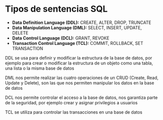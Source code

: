 # **Tipos de sentencias SQL**

* **Data Definition Language (DDL):** CREATE, ALTER, DROP, TRUNCATE
* **Data Manipulation Language (DML):** SELECT, INSERT, UPDATE, DELETE
* **Data Control Language (DCL):** GRANT, REVOKE
* **Transaction Control Language (TCL):** COMMIT, ROLLBACK, SET TRANSACTION

DDL se usa para definir y modificar la estructura de la base de datos, por ejemplo para crear o modificar la estructura de un objeto como una tabla, una lista o la misma base de datos 

DML nos permite realizar las cuatro operaciones de un CRUD (Create, Read, Update y Delete), son las que nos permiten manipular los datos en la base de datos 

DCL nos permite controlar el acceso a la base de datos, nos garantiza parte de la seguridad, por ejemplo crear y asignar privilegios a usuarios 

TCL se utiliza para controlar las transacciones en una base de datos 